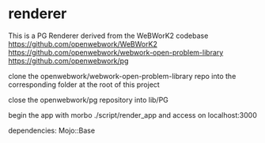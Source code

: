 # renderer
This is a PG Renderer derived from the WeBWorK2 codebase
https://github.com/openwebwork/WeBWorK2
https://github.com/openwebwork/webwork-open-problem-library
https://github.com/openwebwork/pg

clone the openwebwork/webwork-open-problem-library repo into the corresponding folder at the root of this project

close the openwebwork/pg repository into lib/PG

begin the app with morbo ./script/render_app and access on localhost:3000

dependencies:
Mojo::Base

